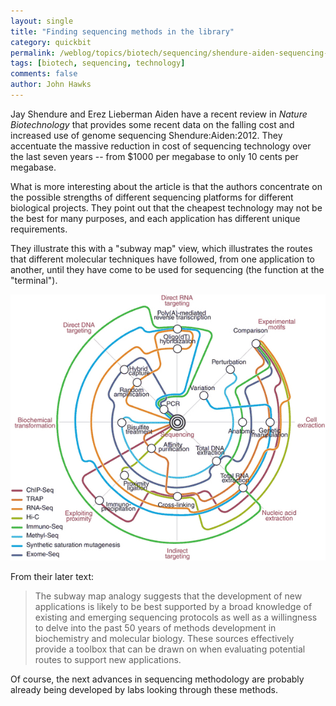 ```yaml
---
layout: single 
title: "Finding sequencing methods in the library" 
category: quickbit
permalink: /weblog/topics/biotech/sequencing/shendure-aiden-sequencing-2013.html
tags: [biotech, sequencing, technology] 
comments: false 
author: John Hawks 
---
```


Jay Shendure and Erez Lieberman Aiden have a recent review in <em>Nature Biotechnology</em> that provides some recent data on the falling cost and increased use of genome sequencing <bib>Shendure:Aiden:2012</bib>. They accentuate the massive reduction in cost of sequencing technology over the last seven years -- from $1000 per megabase to only 10 cents per megabase. 

What is more interesting about the article is that the authors concentrate on the possible strengths of different sequencing platforms for different biological projects. They point out that the cheapest technology may not be the best for many purposes, and each application has different unique requirements. 

They illustrate this with a "subway map" view, which illustrates the routes that different molecular techniques have followed, from one application to another, until they have come to be used for sequencing (the function at the "terminal"). 

<div class="middle-picture">
<img src="/graphics/nature-biotechnology-subway-sequencing.png" alt="Subway map view of sequencing technology and applications, from Shendure and Aiden 2012" />
</div>

From their later text: 

<blockquote>The subway map analogy suggests that the development of new applications is likely to be best supported by a broad knowledge of existing and emerging sequencing protocols as well as a willingness to delve into the past 50 years of methods development in biochemistry and molecular biology. These sources effectively provide a toolbox that can be drawn on when evaluating potential routes to support new applications.</blockquote>

Of course, the next advances in sequencing methodology are probably already being developed by labs looking through these methods.


